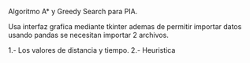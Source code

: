Algoritmo A* y Greedy Search para PIA.

Usa interfaz grafica mediante tkinter ademas de permitir importar datos usando pandas se necesitan importar 2 archivos.

1.- Los valores de distancia y tiempo.
2.- Heuristica


